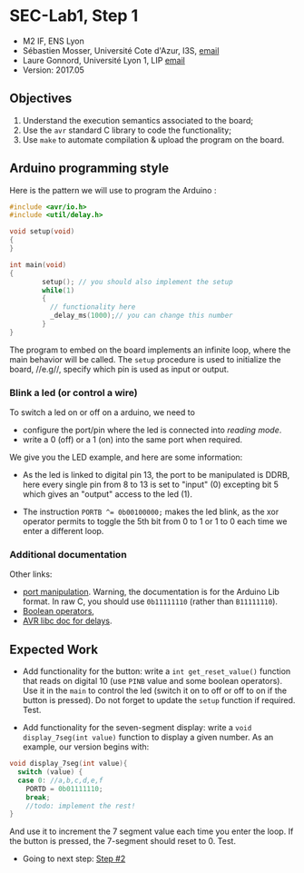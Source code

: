 # SEC-Lab1, Step 1

  * M2 IF, ENS Lyon
  * Sébastien Mosser, Université Cote d'Azur, I3S, [email](mailto:mosser@i3s.unice.fr)
  * Laure Gonnord, Université Lyon 1, LIP [email](mailto:laure.gonnord@ens-lyon.fr)
  * Version: 2017.05

## Objectives

  1. Understand the execution semantics associated to the board;
  2. Use the `avr` standard C library to code the functionality;
  3. Use `make` to automate compilation & upload the program on the board. 

## Arduino programming style

Here is the pattern we will use to program the Arduino :

```C
#include <avr/io.h>
#include <util/delay.h>

void setup(void)
{
}

int main(void)
{
        setup(); // you should also implement the setup
        while(1)
        {
          // functionality here
          _delay_ms(1000);// you can change this number
        }
}
```

The program to embed on the board implements an infinite loop, where the main behavior will be called. The `setup` procedure is used to initialize the board, //e.g//, specify which pin is used as input or output.


### Blink a led (or control a wire)

To switch a led on or off on a arduino, we need to
* configure the port/pin where the led is connected into
  _reading mode_.
* write a 0 (off) or a 1 (on) into the same port when required.

We give you the LED example, and here are some information:
* As the led is linked to digital pin 13, the port to be manipulated
  is DDRB, here every single pin from 8 to 13 is set to "input" (0)
  excepting bit 5 which gives an "output" access to the led (1).

* The instruction `PORTB ^= 0b00100000;` makes the led blink, as the xor
  operator permits to toggle the 5th bit from 0 to 1 or 1 to 0 each
  time we enter a different loop.

### Additional documentation

Other links:
* [port manipulation](https://www.arduino.cc/en/Reference/PortManipulation). Warning,
the documentation is for the Arduino Lib format. In raw C, you should use
`0b11111110` (rather than `B11111110`).
* [Boolean operators](http://playground.arduino.cc/Code/BitMath),
* [AVR libc doc for delays](http://www.nongnu.org/avr-libc/user-manual/group__util__delay.html).



## Expected Work

* Add functionality for the button: write a `int get_reset_value()`
  function that reads on digital 10 (use `PINB` value and some boolean
  operators). Use it in the `main` to control the led (switch it on to
  off or off to on if the button is pressed). Do not forget to update
  the `setup` function if required. Test.

* Add functionality for the seven-segment display: write a `void
display_7seg(int value)` function to display a given number.
As an
  example, our version begins with:
```C
void display_7seg(int value){
  switch (value) {
  case 0: //a,b,c,d,e,f
    PORTD = 0b01111110;
    break;
	//todo: implement the rest!
}
```
And use it to increment the 7 segment value each time you enter the
  loop. If the button is pressed, the 7-segment should reset
  to 0. Test.



  * Going to next step: [Step #2](https://github.com/mosser/sec-labs/blob/master/lab_1/step_2.md)
